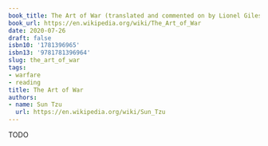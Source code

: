 ```yaml
---
book_title: The Art of War (translated and commented on by Lionel Giles)
book_url: https://en.wikipedia.org/wiki/The_Art_of_War
date: 2020-07-26
draft: false
isbn10: '1781396965'
isbn13: '9781781396964'
slug: the_art_of_war
tags:
- warfare
- reading
title: The Art of War
authors:
- name: Sun Tzu
  url: https://en.wikipedia.org/wiki/Sun_Tzu
---
```



TODO
